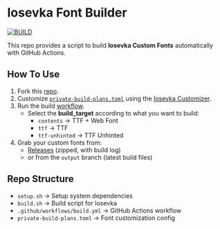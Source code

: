 # Iosevka Font Builder
[![BUILD](https://img.shields.io/github/actions/workflow/status/Shourene/Iosevka-builder/build.yml?style=for-the-badge&logo=github)](https://github.com/Shourene/revanced-root-module/actions/workflows/ci.yml)

This repo provides a script to build **Iosevka Custom Fonts** automatically with GitHub Actions.

## How To Use

1. Fork this [repo](https://github.com/Shourene/Iosevka-builder/fork).
2. Customize [`private-build-plans.toml`](../private-build-plans.toml) using the [Iosevka Customizer](https://typeof.net/Iosevka/customizer).
3. Run the build [workflow](../../actions/workflows/build.yml).
   - Select the **build_target** according to what you want to build:
     - `contents` → TTF + Web Font
     - `ttf` → TTF
     - `ttf-unhinted` → TTF Unhinted
4. Grab your custom fonts from:
   - [Releases](../../releases) (zipped, with build log)
   - or from the `output` branch (latest build files)

## Repo Structure
- `setup.sh` → Setup system dependencies
- `build.sh` → Build script for Iosevka
- `.github/workflows/build.yml` → GitHub Actions workflow
- `private-build-plans.toml` → Font customization config
